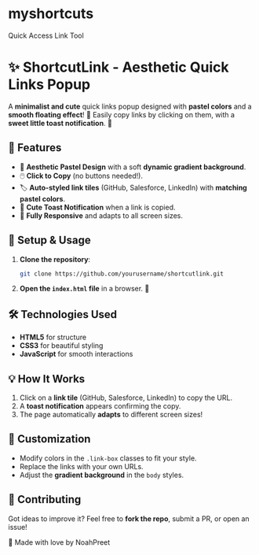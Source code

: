 # myshortcuts
Quick Access Link Tool
# ✨ ShortcutLink - Aesthetic Quick Links Popup

A **minimalist and cute** quick links popup designed with **pastel colors** and a **smooth floating effect**! 💖 Easily copy links by clicking on them, with a **sweet little toast notification**. 📝

## 🌟 Features

- 🎨 **Aesthetic Pastel Design** with a soft **dynamic gradient background**.
- 🖱️ **Click to Copy** (no buttons needed!).
- 🏷️ **Auto-styled link tiles** (GitHub, Salesforce, LinkedIn) with **matching pastel colors**.
- 🍞 **Cute Toast Notification** when a link is copied.
- 📱 **Fully Responsive** and adapts to all screen sizes.


## 🚀 Setup & Usage

1. **Clone the repository**:
   ```sh
   git clone https://github.com/yourusername/shortcutlink.git
   ```
2. **Open the `index.html` file** in a browser. 🎉

## 🛠️ Technologies Used

- **HTML5** for structure
- **CSS3** for beautiful styling
- **JavaScript** for smooth interactions

## 💡 How It Works

1. Click on a **link tile** (GitHub, Salesforce, LinkedIn) to copy the URL.
2. A **toast notification** appears confirming the copy.
3. The page automatically **adapts** to different screen sizes!

## 🎨 Customization

- Modify colors in the `.link-box` classes to fit your style.
- Replace the links with your own URLs.
- Adjust the **gradient background** in the `body` styles.

## 🤝 Contributing

Got ideas to improve it? Feel free to **fork the repo**, submit a PR, or open an issue!

💖 Made with love by NoahPreet


